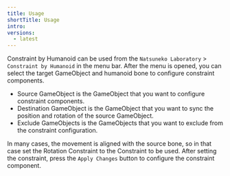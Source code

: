 ```yaml
---
title: Usage
shortTitle: Usage
intro:
versions:
  - latest
---
```


Constraint by Humanoid can be used from the `Natsuneko Laboratory` > `Constraint by Humanoid` in the menu bar.
After the menu is opened, you can select the target GameObject and humanoid bone to configure constraint components.

- Source GameObject is the GameObject that you want to configure constraint components.
- Destination GameObject is the GameObject that you want to sync the position and rotation of the source GameObject.
- Exclude GameObjects is the GameObjects that you want to exclude from the constraint configuration.

In many cases, the movement is aligned with the source bone, so in that case set the Rotation Constraint to the Constraint to be used.
After setting the constraint, press the `Apply Changes` button to configure the constraint component.
